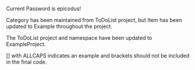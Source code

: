 Current Password is epicodus!

Category has been maintained from ToDoList project, but Item has been updated to Example throughout the project. 

The ToDoList project and namespace have been updated to ExampleProject.

[] with ALLCAPS indicates an example and brackets should not be included in the final code.